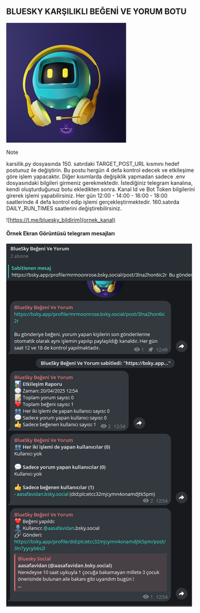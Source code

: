 ## BLUESKY KARŞILIKLI BEĞENİ VE YORUM BOTU
![](/pp.png)
>[!NOTE]
>karsilik.py dosyasında 150. satırdaki TARGET_POST_URL kısmını hedef postunuz ile değiştirin.
>Bu postu hergün 4 defa kontrol edecek ve etkileşime göre işlem yapacaktır.
>Diğer kısımlarda değişiklik yapmadan sadece .env dosyasındaki bilgileri girmeniz gerekmektedir.
>İstediğiniz telegram kanalına, kendi oluşturduğunuz botu ekledikten sonra.
>Kanal Id ve Bot Token bilgilerini girerek işlemi yapabilirsiniz.
>Her gün 12:00 - 14:00 - 16:00 - 18:00 saatlerinde 4 defa kontrol edip işlemi gerçekleştirmektedir.
>160.satırda DAILY_RUN_TIMES saatlerini değiştirebilirsiniz.

![https://t.me/bluesky_bildirim](ornek_kanal)

#### Örnek Ekran Görüntüsü telegram mesajları
![](/karsilik_tg.png)



